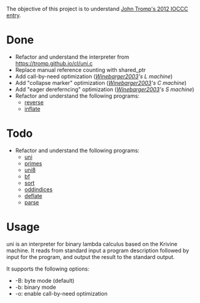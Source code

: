 The objective of this project is to understand [John Tromp's 2012 IOCCC entry](http://www.ioccc.org/2012/tromp/hint.html).

# Done

* Refactor and understand the interpreter from https://tromp.github.io/cl/uni.c
* Replace manual reference counting with shared_ptr
* Add call-by-need optimization (<cite>[Winebarger2003][1]'s L machine</cite>)
* Add "collapse marker" optimization (<cite>[Winebarger2003][1]'s C machine</cite>)
* Add "eager dereferncing" optimization (<cite>[Winebarger2003][1]'s S machine</cite>)
* Refactor and understand the following programs:
    * [reverse](reverse.lam)
    * [inflate](inflate.lam)

[1]: http://www.cs.indiana.edu/pub/techreports/TR581.pdf

# Todo
* Refactor and understand the following programs:
    * [uni](uni232.lam)
    * [primes](primes.lam)
    * [uni8](uni8.lam)
    * [bf](bf.lam)
    * [sort](sort.lam)
    * [oddindices](oddindices.lam)
    * [deflate](deflate.lam)
    * [parse](parse.lam)

# Usage
uni is an interpreter for binary lambda calculus based on the Krivine machine.
It reads from standard input a program description followed by input for the
program, and output the result to the standard output.

It supports the following options:

* -B: byte mode (default)
* -b: binary mode
* -o: enable call-by-need optimization
